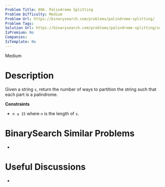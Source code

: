 ```yaml
---
Problem Title: 896. Palindrome Splitting
Problem Difficulty: Medium
Problem Url: https://binarysearch.com/problems/palindrome-splitting/
Problem Tags: 
Solution Url: https://binarysearch.com/problems/palindrome-splitting/solutions/
IsPremium: No
Companies: 
IsTemplate: No
---
```


<span style="color: ;">Medium</span>

# Description

Given a string `s`, return the number of ways to partition the string such that each part is a palindrome.

**Constraints**
- `n ≤ 15` where `n` is the length of `s`.

# BinarySearch Similar Problems

- []()

# Useful Discussions

- []()
